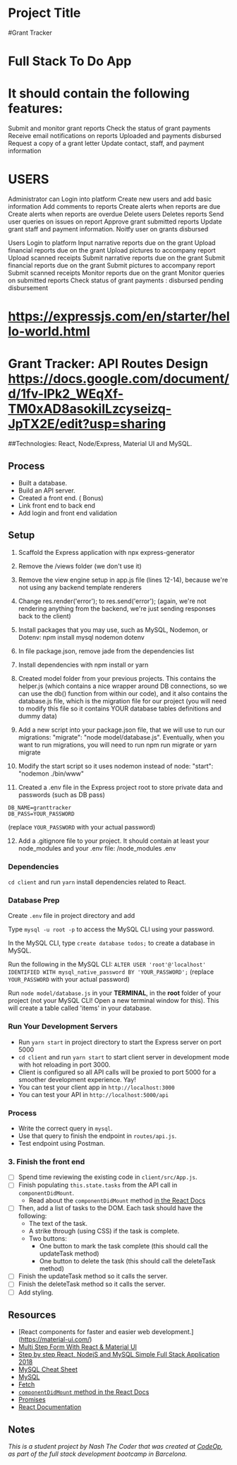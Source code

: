 # Project Title

#Grant Tracker 
# Full Stack To Do App

# It should contain the following features: 
Submit and monitor grant reports
Check the status of grant payments
Receive email notifications on reports
Uploaded and payments disbursed
Request a copy of a grant letter
Update contact, staff, and payment information 

# USERS 

Administrator can 
Login into platform 
Create new users and add basic information
Add comments to reports
Create alerts when reports are due 
Create alerts when reports are overdue
Delete users
Deletes reports
Send user queries on issues on report Approve grant submitted reports
Update grant staff and payment information.
Noitfy user on grants disbursed

Users 
Login to platform
Input narrative reports due on the grant 
Upload financial reports due on the grant 
Upload pictures to accompany report
Upload scanned receipts 
Submit narrative reports due on the grant 
Submit financial reports due on the grant 
Submit pictures to accompany report
Submit scanned receipts Monitor reports due on the grant 
Monitor queries on submitted reports
Check status of grant payments : disbursed pending disbursement

# https://expressjs.com/en/starter/hello-world.html

# Grant Tracker: API Routes Design https://docs.google.com/document/d/1fv-lPk2_WEqXf-TM0xAD8asokiILzcyseizq-JpTX2E/edit?usp=sharing

##Technologies: React, Node/Express, Material UI and MySQL.

## Process 

- Built a database.
- Build an API server.
- Created a front end. ( Bonus) 
- Link front end to back end 
- Add login and front end validation

## Setup

1. Scaffold the Express application with npx express-generator

2. Remove the /views folder (we don't use it)

3. Remove the view engine setup in app.js file (lines 12-14), because we're not using any backend template renderers

4. Change res.render('error'); to res.send('error'); (again, we're not rendering anything from the backend, we're just sending responses back to the client)
5. Install packages that you may use, such as MySQL, Nodemon, or Dotenv: npm install mysql nodemon dotenv

6. In file package.json, remove jade from the dependencies list

7. Install dependencies with npm install or yarn

8. Created model folder from your previous projects. This contains the helper.js (which contains a nice wrapper around DB connections, so we can use the db() function from within our code), and it also contains the database.js file, which is the migration file for our project (you will need to modify this file so it contains YOUR database tables definitions and dummy data)

9. Add a new script into your package.json file, that we will use to run our migrations: "migrate": "node model/database.js". Eventually, when you want to run migrations, you will need to run npm run migrate or yarn migrate

10. Modify the start script so it uses nodemon instead of node: "start": "nodemon ./bin/www"

11. Created a .env file in the Express project root to store private data and passwords (such as DB pass) 

```
DB_NAME=granttracker
DB_PASS=YOUR_PASSWORD

```
(replace `YOUR_PASSWORD` with your actual password)

12. Add a .gitignore file to your project. It should contain at least your node_modules and your .env file:
/node_modules
.env

### Dependencies

`cd client` and run `yarn` install dependencies related to React.

### Database Prep

Create `.env` file in project directory and add

Type `mysql -u root -p` to access the MySQL CLI using your password.

In the MySQL CLI, type `create database todos;` to create a database in MySQL.

Run the following in the MySQL CLI: `ALTER USER 'root'@'localhost' IDENTIFIED WITH mysql_native_password BY 'YOUR_PASSWORD';` (replace `YOUR_PASSWORD` with your actual password)

Run `node model/database.js` in your **TERMINAL**, in the **root** folder of your project (not your MySQL CLI! Open a new terminal window for this). This will create a table called 'items' in your database.

### Run Your Development Servers

- Run `yarn start` in project directory to start the Express server on port 5000
- `cd client` and run `yarn start` to start client server in development mode with hot reloading in port 3000.
- Client is configured so all API calls will be proxied to port 5000 for a smoother development experience. Yay!
- You can test your client app in `http://localhost:3000`
- You can test your API in `http://localhost:5000/api`

### Process

- Write the correct query in `mysql`.
- Use that query to finish the endpoint in `routes/api.js`.
- Test endpoint using Postman.

### 3. Finish the front end

- [ ] Spend time reviewing the existing code in `client/src/App.js`.
- [ ] Finish populating `this.state.tasks` from the API call in `componentDidMount`.
  - Read about the `componentDidMount` method [in the React Docs](https://reactjs.org/docs/state-and-lifecycle.html)
- [ ] Then, add a list of tasks to the DOM. Each task should have the following:
  - The text of the task.
  - A strike through (using CSS) if the task is complete.
  - Two buttons:
    - One button to mark the task complete (this should call the updateTask method)
    - One button to delete the task (this should call the deleteTask method)
- [ ] Finish the updateTask method so it calls the server.
- [ ] Finish the deleteTask method so it calls the server.
- [ ] Add styling.

## Resources

- [React components for faster and easier web development.] (https://material-ui.com/)
- [Multi Step Form With React & Material UI](https://www.youtube.com/watch?v=zT62eVxShsY)
- [Step by step React, NodejS and MySQL Simple Full Stack Application 2018](https://dev.to/kmaryam27/step-by-step-react-nodejs-and-mysql-simple-full-stack-application-2018-part-4-2bhg)
- [MySQL Cheat Sheet](http://www.mysqltutorial.org/mysql-cheat-sheet.aspx)
- [MySQL](https://dev.mysql.com/doc/refman/8.0/en/database-use.html)
- [Fetch](https://developer.mozilla.org/en-US/docs/Web/API/Fetch_API/Using_Fetch)
- [`componentDidMount` method in the React Docs](https://reactjs.org/docs/state-and-lifecycle.html)
- [Promises](https://developer.mozilla.org/en-US/docs/Web/JavaScript/Reference/Global_Objects/Promise)
- [React Documentation](https://reactjs.org/docs/hello-world.html)


## Notes

_This is a student project by Nash The Coder that was created at [CodeOp](http://CodeOp.tech), as part of the full stack development bootcamp in Barcelona._
